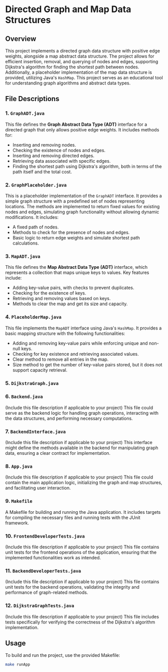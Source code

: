 # Directed Graph and Map Data Structures

## Overview

This project implements a directed graph data structure with positive edge weights, alongside a map abstract data structure. The project allows for efficient insertion, removal, and querying of nodes and edges, supporting Dijkstra's algorithm for finding the shortest path between nodes. Additionally, a placeholder implementation of the map data structure is provided, utilizing Java's `HashMap`. This project serves as an educational tool for understanding graph algorithms and abstract data types.

## File Descriptions

### 1. `GraphADT.java`
This file defines the **Graph Abstract Data Type (ADT)** interface for a directed graph that only allows positive edge weights. It includes methods for:
- Inserting and removing nodes.
- Checking the existence of nodes and edges.
- Inserting and removing directed edges.
- Retrieving data associated with specific edges.
- Finding the shortest path using Dijkstra's algorithm, both in terms of the path itself and the total cost.

### 2. `GraphPlaceholder.java`
This is a placeholder implementation of the `GraphADT` interface. It provides a simple graph structure with a predefined set of nodes representing locations. The methods are implemented to return fixed values for existing nodes and edges, simulating graph functionality without allowing dynamic modifications. It includes:
- A fixed path of nodes.
- Methods to check for the presence of nodes and edges.
- Basic logic to return edge weights and simulate shortest path calculations.

### 3. `MapADT.java`
This file defines the **Map Abstract Data Type (ADT)** interface, which represents a collection that maps unique keys to values. Key features include:
- Adding key-value pairs, with checks to prevent duplicates.
- Checking for the existence of keys.
- Retrieving and removing values based on keys.
- Methods to clear the map and get its size and capacity.

### 4. `PlaceholderMap.java`
This file implements the `MapADT` interface using Java's `HashMap`. It provides a basic mapping structure with the following functionalities:
- Adding and removing key-value pairs while enforcing unique and non-null keys.
- Checking for key existence and retrieving associated values.
- Clear method to remove all entries in the map.
- Size method to get the number of key-value pairs stored, but it does not support capacity retrieval.

### 5. `DijkstraGraph.java`


### 6. `Backend.java`
(Include this file description if applicable to your project) This file could serve as the backend logic for handling graph operations, interacting with the data structures, and performing necessary computations.

### 7. `BackendInterface.java`
(Include this file description if applicable to your project) This interface might define the methods available in the backend for manipulating graph data, ensuring a clear contract for implementation.

### 8. `App.java`
(Include this file description if applicable to your project) This file could contain the main application logic, initializing the graph and map structures, and facilitating user interaction.

### 9. `Makefile`
A Makefile for building and running the Java application. It includes targets for compiling the necessary files and running tests with the JUnit framework.

### 10. `FrontendDeveloperTests.java`
(Include this file description if applicable to your project) This file contains unit tests for the frontend operations of the application, ensuring that the implemented functionalities work as intended.

### 11. `BackendDeveloperTests.java`
(Include this file description if applicable to your project) This file contains unit tests for the backend operations, validating the integrity and performance of graph-related methods.

### 12. `DijkstraGraphTests.java`
(Include this file description if applicable to your project) This file includes tests specifically for verifying the correctness of the Dijkstra's algorithm implementation.

## Usage

To build and run the project, use the provided Makefile:
```bash
make runApp
